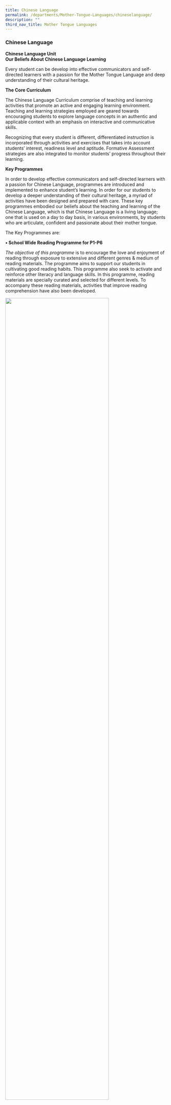 ```yaml
---
title: Chinese Language
permalink: /departments/Mother-Tongue-Languages/chineselanguage/
description: ""
third_nav_title: Mother Tongue Languages
---
```

### Chinese Language

**Chinese Language Unit**  
**Our Beliefs About Chinese Language Learning**  

Every student can be develop into effective communicators and self-directed learners with a passion for the Mother Tongue Language and deep understanding of their cultural heritage.

**The Core Curriculum**

The Chinese Language Curriculum comprise of teaching and learning activities that promote an active and engaging learning environment. Teaching and learning strategies employed are geared towards encouraging students to explore language concepts in an authentic and applicable context with an emphasis on interactive and communicative skills.

Recognizing that every student is different, differentiated instruction is incorporated through activities and exercises that takes into account students’ interest, readiness level and aptitude. Formative Assessment strategies are also integrated to monitor students’ progress throughout their learning.

**Key Programmes**

In order to develop effective communicators and self-directed learners with a passion for Chinese Language, programmes are introduced and implemented to enhance student’s learning. In order for our students to develop a deeper understanding of their cultural heritage, a myriad of activities have been designed and prepared with care. These key programmes embodied our beliefs about the teaching and learning of the Chinese Language, which is that Chinese Language is a living language; one that is used on a day to day basis, in various environments, by students who are articulate, confident and passionate about their mother tongue.

The Key Programmes are:  
  
**• School Wide Reading Programme for P1-P6**  
  

_The objective of this programme_ is to encourage the love and enjoyment of reading through exposure to extensive and different genres & medium of reading materials. The programme aims to support our students in cultivating good reading habits. This programme also seek to activate and reinforce other literacy and language skills. In this programme, reading materials are specially curated and selected for different levels. To accompany these reading materials, activities that improve reading comprehension have also been developed.

<img src="/images/cl1.png" 
     style="width:80%">
		 
**• An Array of Learning Approaches**  
  

A myriad of learning activities and materials have been designed for students. Learning should be interactive to enable students to focus and look forward to every lesson. By using an assortment of methods of teaching & learning approached and an abundance of learning materials, students will have more passion learning Chinese Language and Culture.

<img src="/images/cl2.png" 
     style="width:80%">

**• Chinese New Year (Cultural Activities)**  

The objective of this programme is to create an immersive and authentic environment for learning and appreciating the Chinese Culture. By introducing different elements of the Chinese Culture, the programme aims to deepen interest in Chinese Language and culture.

<img src="/images/cl3.png" 
     style="width:80%">

**• Mother Tongue Fortnight (Chinese Language)**  
  

The objective of this programme is to introduce different culture and language activities to the various levels so as to deepen the interest of the Chinese Language and culture in our students.

<img src="/images/cl4.png" 
     style="width:80%">
		 
<img src="/images/cl5.png" 
     style="width:80%">
		 
<img src="/images/cl6.png" 
     style="width:80%">

<img src="/images/cl7.png" 
     style="width:80%">

**• Cultural Awareness Programme**

During the Annual Cultural Camp, Primary 3 students are exposed to the Chinese Culture in an immersive and entertaining programme. Students are introduced to various Chinese customs and traditions by taking part in Chinese traditional games and traditional crafts. Student-designed posters about these Chinese traditional games are also presented during the Annual Cultural Camp for student’s learning.

<img src="/images/cl8.png" 
     style="width:80%">

Last updated : 01/01/2022
